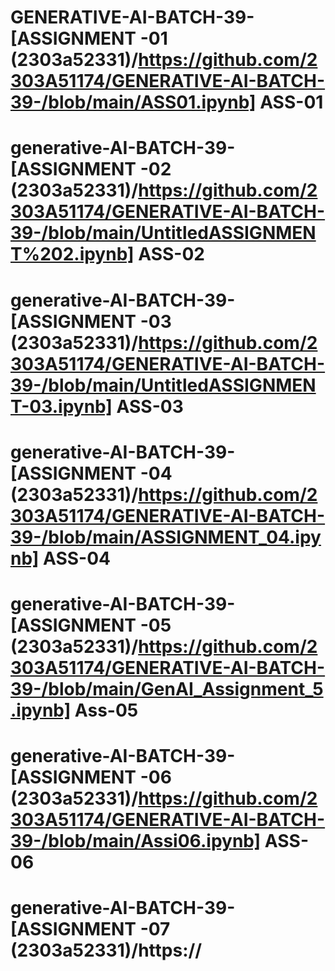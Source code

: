 # GENERATIVE-AI-BATCH-39- [ASSIGNMENT -01 (2303a52331)/https://github.com/2303A51174/GENERATIVE-AI-BATCH-39-/blob/main/ASS01.ipynb] ASS-01
# generative-AI-BATCH-39-[ASSIGNMENT -02 (2303a52331)/https://github.com/2303A51174/GENERATIVE-AI-BATCH-39-/blob/main/UntitledASSIGNMENT%202.ipynb] ASS-02
# generative-AI-BATCH-39-[ASSIGNMENT -03 (2303a52331)/https://github.com/2303A51174/GENERATIVE-AI-BATCH-39-/blob/main/UntitledASSIGNMENT-03.ipynb] ASS-03
# generative-AI-BATCH-39-[ASSIGNMENT -04 (2303a52331)/https://github.com/2303A51174/GENERATIVE-AI-BATCH-39-/blob/main/ASSIGNMENT_04.ipynb] ASS-04
# generative-AI-BATCH-39-[ASSIGNMENT -05 (2303a52331)/https://github.com/2303A51174/GENERATIVE-AI-BATCH-39-/blob/main/GenAI_Assignment_5.ipynb] Ass-05
# generative-AI-BATCH-39-[ASSIGNMENT -06 (2303a52331)/https://github.com/2303A51174/GENERATIVE-AI-BATCH-39-/blob/main/Assi06.ipynb] ASS-06
# generative-AI-BATCH-39-[ASSIGNMENT -07 (2303a52331)/https://
